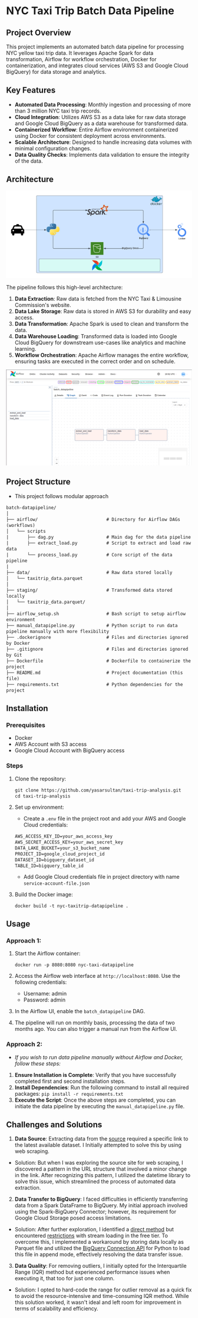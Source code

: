 # NYC Taxi Trip Batch Data Pipeline

## Project Overview
This project implements an automated batch data pipeline for processing NYC yellow taxi trip data. It leverages Apache Spark for data transformation, Airflow for workflow orchestration, Docker for containerization, and integrates cloud services (AWS S3 and Google Cloud BigQuery) for data storage and analytics.

## Key Features
- **Automated Data Processing**: Monthly ingestion and processing of more than 3 million NYC taxi trip records.
- **Cloud Integration**: Utilizes AWS S3 as a data lake for raw data storage and Google Cloud BigQuery as a data warehouse for transformed data.
- **Containerized Workflow**: Entire Airflow environment containerized using Docker for consistent deployment across environments.
- **Scalable Architecture**: Designed to handle increasing data volumes with minimal configuration changes.
- **Data Quality Checks**: Implements data validation to ensure the integrity of the data.

## Architecture

![img1](https://github.com/yasarsultan/taxi-trip-analysis/blob/main/imgs/taxi-datapipeline1.png)

The pipeline follows this high-level architecture:
1. **Data Extraction**: Raw data is fetched from the NYC Taxi & Limousine Commission's website.
2. **Data Lake Storage**: Raw data is stored in AWS S3 for durability and easy access.
3. **Data Transformation**: Apache Spark is used to clean and transform the data.
4. **Data Warehouse Loading**: Transformed data is loaded into Google Cloud BigQuery for downstream use-cases like analytics and machine learning.
5. **Workflow Orchestration**: Apache Airflow manages the entire workflow, ensuring tasks are executed in the correct order and on schedule.

![img2](https://github.com/yasarsultan/taxi-trip-analysis/blob/main/imgs/dag.png)

## Project Structure
- This project follows modular approach
```
batch-datapipeline/
│
├── airflow/                          # Directory for Airflow DAGs (workflows)
│   └── scripts
|       ├── dag.py                    # Main dag for the data pipeline
|       ├── extract_load.py           # Script to extract and load raw data
|       └── process_load.py           # Core script of the data pipeline
|
├── data/                             # Raw data stored locally
│   └── taxitrip_data.parquet
│
├── staging/                          # Transformed data stored locally 
│   └── taxitrip_data.parquet/           
│
├── airflow_setup.sh                  # Bash script to setup airflow environment
├── manual_datapipeline.py            # Python script to run data pipeline manually with more flexibility
├── .dockerignore                     # Files and directories ignored by Docker
├── .gitignore                        # Files and directories ignored by Git
├── Dockerfile                        # Dockerfile to containerize the project
├── README.md                         # Project documentation (this file)
├── requirements.txt                  # Python dependencies for the project
```

## Installation

### Prerequisites
- Docker
- AWS Account with S3 access
- Google Cloud Account with BigQuery access

### Steps
1. Clone the repository:
   ```
   git clone https://github.com/yasarsultan/taxi-trip-analysis.git
   cd taxi-trip-analysis
   ```

2. Set up environment:
   - Create a `.env` file in the project root and add your AWS and Google Cloud credentials:
   ```
   AWS_ACCESS_KEY_ID=your_aws_access_key
   AWS_SECRET_ACCESS_KEY=your_aws_secret_key
   DATA_LAKE_BUCKET=your_s3_bucket_name
   PROJECT_ID=google_cloud_project_id
   DATASET_ID=bigquery_dataset_id
   TABLE_ID=bigquery_table_id
   ```
   - Add Google Cloud credentials file in project directory with name ```service-account-file.json```

3. Build the Docker image:
   ```
   docker build -t nyc-taxitrip-datapipeline .
   ```

## Usage
### Approach 1:
1. Start the Airflow container:
   ```
   docker run -p 8080:8080 nyc-taxi-datapipeline
   ```

2. Access the Airflow web interface at `http://localhost:8080`. Use the following credentials:
   - Username: admin
   - Password: admin

3. In the Airflow UI, enable the `batch_datapipeline` DAG.

4. The pipeline will run on monthly basis, processing the data of two months ago. You can also trigger a manual run from the Airflow UI.

### Approach 2: 
- *If you wish to run data pipeline manually without Airflow and Docker, follow these steps:*

1. **Ensure Installation is Complete**: Verify that you have successfully completed first and second installation steps.
2. **Install Dependencies**: Run the following command to install all required packages: `pip install -r requirements.txt`
3. **Execute the Script**: Once the above steps are completed, you can initiate the data pipeline by executing the `manual_datapipeline.py` file.

## Challenges and Solutions

1. **Data Source**: Extracting data from the [source](https://www.nyc.gov/site/tlc/about/tlc-trip-record-data.page) required a specific link to the latest available dataset. I Initially attempted to solve this by using web scraping.
- Solution: But when I was exploring the source site for web scraping, I discovered a pattern in the URL structure that involved a minor change in the link. After recognizing this pattern, I utilized the datetime library to solve this issue, which streamlined the process of automated data extraction.

2. **Data Transfer to BigQuery**: I faced difficulties in efficiently transferring data from a Spark DataFrame to BigQuery. My initial approach involved using the Spark-BigQuery Connector; however, its requirement for Google Cloud Storage posed access limitations.
- Solution: After further exploration, I identified a [direct method](https://github.com/GoogleCloudDataproc/spark-bigquery-connector) but encountered [restrictions](https://cloud.google.com/bigquery/docs/sandbox) with stream loading in the free tier. To overcome this, I implemented a workaround by storing data locally as Parquet file and utilized the [BigQuery Connection API](https://cloud.google.com/python/docs/reference/bigquery/latest) for Python to load this file in append mode, effectively resolving the data transfer issue.

3. **Data Quality**: For removing outliers, I initially opted for the Interquartile Range (IQR) method but experienced performance issues when executing it, that too for just one column.
- Solution: I opted to hard-code the range for outlier removal as a quick fix to avoid the resource-intensive and time-consuming IQR method. While this solution worked, it wasn't ideal and left room for improvement in terms of scalability and efficiency.